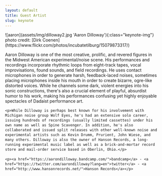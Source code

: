 ```yaml
---
layout: default
title: Guest Artist
slug: keynote
---
```


<p class="keynote-img-container" markdown="1">
![aaron](assets/img/dilloway2.jpg 'Aaron Dilloway'){:class="keynote-img"}
  <span class="caption" markdown="1">photo credit: [Dirk Coenen](https://www.flickr.com/photos/incubatetilburg/15079873317/)</span>
</p>

<!-- ## Aaron Dilloway -->

<div class="artist-bio">
	<p><span class="artist-name">Aaron Dilloway</span> is one of the most creative, prolific, and revered figures in the Midwest American experimental/noise scene. His performances and recordings incorporate rhythmic loops from eight-track tapes, vocal improvisations, found sounds, and field recordings. He uses contact microphones in order to generate harsh, feedback-laced noises, sometimes placing microphones inside his mouth in order to create bizarre, ogre-like distorted voices. While he channels some dark, violent energies into his sonic constructions, there's also a crucial element of playful, absurdist humor to his work, making his performances confusing yet highly enjoyable spectacles of Dadaist performance art.</p>

	<p>While Dilloway is perhaps best known for his involvement with Michigan noise group Wolf Eyes, he's had an extensive solo career, issuing hundreds of recordings (usually limited cassettes) under his own name as well as Spine Scavenger. In addition, he's also collaborated and issued split releases with other well-known noise and experimental artists such as Kevin Drumm, Prurient, John Wiese, and many others. Dilloway is also the owner of Hanson Records, a long-running experimental music label as well as a brick-and-mortar record store and mail-order service based in Oberlin, Ohio.</p>

	<p><a href="https://aarondilloway.bandcamp.com/">bandcamp</a> - <a href="https://twitter.com/aarondilloway?lang=en">twitter</a> - <a href="http://www.hansonrecords.net/">Hanson Records</a></p>
</div>